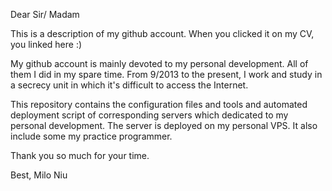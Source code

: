 Dear Sir/ Madam 

This is a description of my github account. When you clicked it on my CV, you linked here :)

My github account is mainly devoted to my personal development. All of them I did in my spare time. From 9/2013 to the present, I work and study in a secrecy unit in which it's difficult to access the Internet.

This repository contains the configuration files and tools and automated deployment script of corresponding servers which dedicated to my personal development. The server is deployed on my personal VPS. It also include some my practice programmer.

Thank you so much for your time.

Best,
Milo Niu

